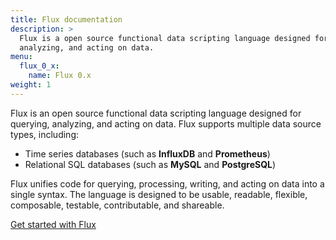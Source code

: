 ```yaml
---
title: Flux documentation
description: >
  Flux is a open source functional data scripting language designed for querying,
  analyzing, and acting on data.
menu:
  flux_0_x:
    name: Flux 0.x
weight: 1
---
```


Flux is an open source functional data scripting language designed for querying, analyzing, and acting on data.
Flux supports multiple data source types, including:

- Time series databases (such as **InfluxDB** and **Prometheus**)
- Relational SQL databases (such as **MySQL** and **PostgreSQL**)

Flux unifies code for querying, processing, writing, and acting on data into a single syntax.
The language is designed to be usable, readable, flexible, composable, testable, contributable, and shareable.

<a href="/flux/v0.x/get-started/" class="btn">Get started with Flux</a>